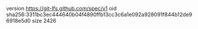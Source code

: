 version https://git-lfs.github.com/spec/v1
oid sha256:3311bc3ec444640b04f4890ffb13cc3c6a1e092a928091f844b12de96918e5d0
size 2426
